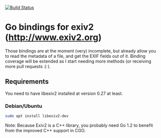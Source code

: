 [![Build Status](https://travis-ci.org/toaster/goexiv.svg)](https://travis-ci.org/toaster/goexiv.svg)

# Go bindings for exiv2 (http://www.exiv2.org)

Those bindings are at the moment (very) incomplete, but already allow you to
read the metadata of a file, and get the EXIF fields out of it. Binding coverage
will be extended as I start needing more methods (or receiving more pull
requests :) ).

## Requirements

You need to have libexiv2 installed at version 0.27 at least.

### Debian/Ubuntu

```bash
sudo apt install libexiv2-dev
```

Note: Because Exiv2 is a C++ library, you probably need Go 1.2 to benefit from
the improved C++ support in CGO.
